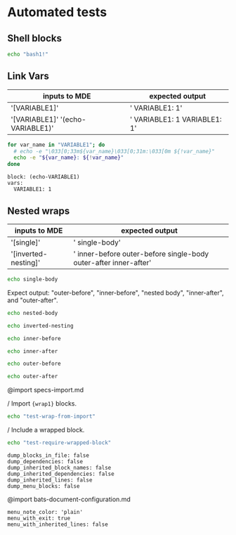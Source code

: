 # Automated tests

## Shell blocks

```bash :bash1
echo "bash1!"
```

## Link Vars

| inputs to MDE| expected output
| -| -
| '[VARIABLE1]'| ' VARIABLE1: 1'
| '[VARIABLE1]' '(echo-VARIABLE1)'| ' VARIABLE1: 1   VARIABLE1: 1'

```bash :(echo-VARIABLE1)
for var_name in "VARIABLE1"; do
  # echo -e "\033[0;33m${var_name}\033[0;31m:\033[0m ${!var_name}"
  echo -e "${var_name}: ${!var_name}"
done
```
```link :[VARIABLE1]
block: (echo-VARIABLE1)
vars:
  VARIABLE1: 1
```

## Nested wraps

| inputs to MDE| expected output
| -| -
| '[single]'| ' single-body'
| '[inverted-nesting]'| ' inner-before outer-before single-body outer-after inner-after'

```bash :[single] +{outer}
echo single-body
```
  Expect output: "outer-before", "inner-before", "nested body", "inner-after", and "outer-after".
```bash :[nested] +{outer} +{inner}
echo nested-body
```
```bash :[inverted-nesting] +{inner} +{outer}
echo inverted-nesting
```
```bash :{inner}
echo inner-before
```
```bash :{inner-after}
echo inner-after
```
```bash :{outer}
echo outer-before
```
```bash :{outer-after}
echo outer-after
```

@import specs-import.md

/ Import `{wrap1}` blocks. 
```bash :[test-wrap-from-import] +{wrap-from-import}
echo "test-wrap-from-import"
```

/ Include a wrapped block.
```bash :[test-require-wrapped-block] +[single]
echo "test-require-wrapped-block"
```

```opts :(disable_dump_*)
dump_blocks_in_file: false
dump_dependencies: false
dump_inherited_block_names: false
dump_inherited_dependencies: false
dump_inherited_lines: false
dump_menu_blocks: false
```

@import bats-document-configuration.md
```opts :(document_opts) +(disable_dump_*)
menu_note_color: 'plain'
menu_with_exit: true
menu_with_inherited_lines: false
```

